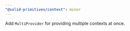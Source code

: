```yaml
---
"@solid-primitives/context": minor
---
```


Add `MultiProvider` for providing multiple contexts at once.

